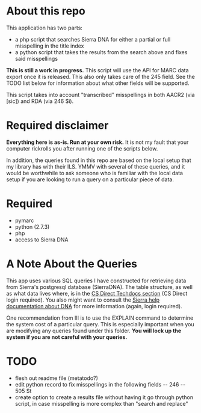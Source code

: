 # About this repo
This application has two parts:
- a php script that searches Sierra DNA for either a partial or full misspelling in the title index
- a python script that takes the results from the search above and fixes said misspellings

**This is still a work in progress.** This script will use the API for MARC data export once it is released. This also only takes care of the 245 field. See the TODO list below for information about what other fields will be supported.

This script takes into account "transcribed" misspellings in both AACR2 (via [sic]) and RDA (via 246 $i).

# Required disclaimer
**Everything here is as-is. Run at your own risk.** It is not my fault that your computer rickrolls you after running one of the scripts below.

In addition, the queries found in this repo are based on the local setup that my library has with their ILS. YMMV with several of these queries, and it would be worthwhile to ask someone who is familiar with the local data setup if you are looking to run a query on a particular piece of data.

# Required 
- pymarc
- python (2.7.3)
- php
- access to Sierra DNA

# A Note About the Queries
This app uses various SQL queries I have constructed for retrieving data from Sierra's postgresql database (SierraDNA). The table structure, as well as what data lives where, is in the [CS Direct Techdocs section](http://techdocs.iii.com/sierradna/) (CS Direct login required). You also might want to consult the [Sierra help documentation about DNA](http://csdirect.iii.com/sierrahelp/Default.htm#ssql_direct_access.html) for more information (again, login required).

One recommendation from III is to use the EXPLAIN command to determine the system cost of a particular query. This is especially important when you are modifying any queries found under this folder. **You will lock up the system if you are not careful with your queries.**

# TODO
- flesh out readme file (metatodo?)
- edit python record to fix misspellings in the following fields
-- 246
-- 505 $t
- create option to create a results file without having it go through python script, in case misspelling is more complex than "search and replace"
